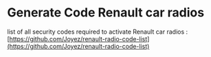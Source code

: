 # Generate Code Renault car radios

list of all security codes required to activate Renault car radios :
[https://github.com/Joyez/renault-radio-code-list](https://github.com/Joyez/renault-radio-code-list)